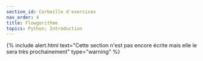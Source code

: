 ```yaml
---
section_id: Corbeille d'exercices
nav_order: 4
title: Flowgorithme
topics: Python; Introduction
---
```


{% include  alert.html text="Cette section n'est pas encore écrite mais elle le sera très prochainement" type="warning" %}
